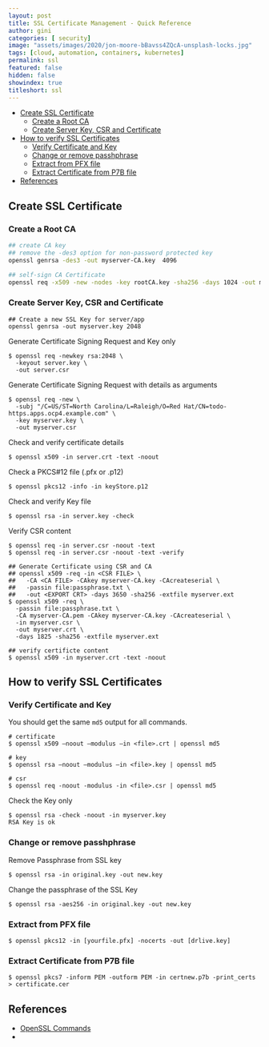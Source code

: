 ```yaml
---
layout: post
title: SSL Certificate Management - Quick Reference
author: gini
categories: [ security]
image: "assets/images/2020/jon-moore-bBavss4ZQcA-unsplash-locks.jpg"
tags: [cloud, automation, containers, kubernetes]
permalink: ssl
featured: false
hidden: false
showindex: true
titleshort: ssl
---
```


- [Create SSL Certificate](#create-ssl-certificate)
  - [Create a Root CA](#create-a-root-ca)
  - [Create Server Key, CSR and Certificate](#create-server-key-csr-and-certificate)
- [How to verify SSL Certificates](#how-to-verify-ssl-certificates)
  - [Verify Certificate and Key](#verify-certificate-and-key)
  - [Change or remove passhphrase](#change-or-remove-passhphrase)
  - [Extract from PFX file](#extract-from-pfx-file)
  - [Extract Certificate from P7B file](#extract-certificate-from-p7b-file)
- [References](#references)

## Create SSL Certificate
### Create a Root CA

```bash
## create CA key
## remove the -des3 option for non-password protected key 
openssl genrsa -des3 -out myserver-CA.key  4096

## self-sign CA Certificate
openssl req -x509 -new -nodes -key rootCA.key -sha256 -days 1024 -out myserver-CA.pem
```

### Create Server Key, CSR and Certificate

```shell
## Create a new SSL Key for server/app
openssl genrsa -out myserver.key 2048
```

Generate Certificate Signing Request and Key only

```shell
$ openssl req -newkey rsa:2048 \ 
  -keyout server.key \
  -out server.csr
```

Generate Certificate Signing Request with details as arguments

```shell
$ openssl req -new \
  -subj "/C=US/ST=North Carolina/L=Raleigh/O=Red Hat/CN=todo-https.apps.ocp4.example.com" \
  -key myserver.key \
  -out myserver.csr
```

Check and verify certificate details

```shell
$ openssl x509 -in server.crt -text -noout
```

Check a PKCS#12 file (.pfx or .p12)

```shell
$ openssl pkcs12 -info -in keyStore.p12
```

Check and verify Key file

```shell
$ openssl rsa -in server.key -check 
```

Verify CSR content

```shell
$ openssl req -in server.csr -noout -text
$ openssl req -in server.csr -noout -text -verify 
```

```shell
## Generate Certificate using CSR and CA
## openssl x509 -req -in <CSR FILE> \
##   -CA <CA FILE> -CAkey myserver-CA.key -CAcreateserial \
##   -passin file:passphrase.txt \
##   -out <EXPORT CRT> -days 3650 -sha256 -extfile myserver.ext
$ openssl x509 -req \
  -passin file:passphrase.txt \
  -CA myserver-CA.pem -CAkey myserver-CA.key -CAcreateserial \
  -in myserver.csr \
  -out myserver.crt \
  -days 1825 -sha256 -extfile myserver.ext

## verify certificte content
$ openssl x509 -in myserver.crt -text -noout
```

## How to verify SSL Certificates

### Verify Certificate and Key

You should get the same `md5` output for all commands.

```shell
# certificate
$ openssl x509 –noout –modulus –in <file>.crt | openssl md5

# key
$ openssl rsa –noout –modulus –in <file>.key | openssl md5

# csr
$ openssl req -noout -modulus -in <file>.csr | openssl md5
```

Check the Key only

```shell
$ openssl rsa -check -noout -in myserver.key
RSA Key is ok
```

### Change or remove passhphrase

Remove Passphrase from SSL key

```shell
$ openssl rsa -in original.key -out new.key
```

Change the passphrase of the SSL Key

```shell
$ openssl rsa -aes256 -in original.key -out new.key
```


### Extract from PFX file

```shell
$ openssl pkcs12 -in [yourfile.pfx] -nocerts -out [drlive.key]
```

### Extract Certificate from P7B file

```shell
$ openssl pkcs7 -inform PEM -outform PEM -in certnew.p7b -print_certs > certificate.cer
```

## References

- [OpenSSL Commands](https://pleasantpasswords.com/info/pleasant-password-server/b-server-configuration/3-installing-a-3rd-party-certificate/openssl-commands)
- 